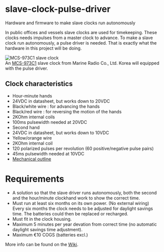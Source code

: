 # slave-clock-pulse-driver
Hardware and firmware to make slave clocks run autonomously

In public offices and vessels slave clocks are used for timekeeping.  These clocks needs impulses from a master clock to advance.  To make a slave clock run autonomously, a pulse driver is needed.  That is exactly what the hardware in this project will be doing.

![MCS-973C1 slave clock](http://mrckorea.com/data/image/MCS_973C1.gif)  
An [MCS-973C1](http://mrckorea.com/element_desc.php?tar=80) slave clock from Marine Radio Co., Ltd. Korea will equipped with the pulse driver.

## Clock characteristics
* Hour-minute hands
 * 24VDC in datasheet, but works down to 20VDC
 * Black/white wire : for advancing the hands
 * Black/red wire : for reversing the motion of the hands
 * 2KOhm internal coils
 * 100ms pulsewidth needed at 20VDC
* Second hand
 * 24VDC in datasheet, but works down to 10VDC
 * Yellow/orange wire
 * 2KOhm internal coil
 * 120 polarized pulses per revolution (60 positive/negative pulse pairs)
 * 45ms pulsewidth needed at 10VDC
* [Mechanical outline](https://drive.google.com/open?id=0B5_mAlpV8IjvREx5TzVrbXhkbFU) 

# Requirements
* A solution so that the slave driver runs autonomously, both the second and the hour/minute clockhand work to show the correct time.
* Must run at least six months on its own power. (No external wiring)  Every six months the clock needs to be adjusted for daylight savings time.  The batteries could then be replaced or recharged.
* Must fit in the clock housing.
* Maximum 5 minutes per year devation from correct time (no automatic daylight savings time adjustment).
* Maximum €10 COGS (batteries excl.)

More info can be found on the [Wiki](Home).
